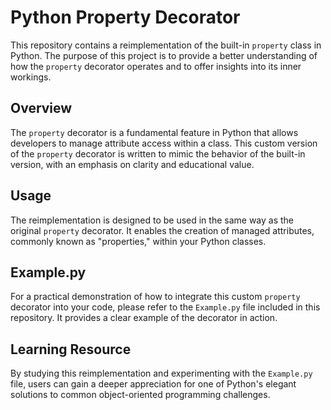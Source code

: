 # Python Property Decorator

This repository contains a reimplementation of the built-in `property` class in Python. The purpose of this project is to provide a better understanding of how the `property` decorator operates and to offer insights into its inner workings.

## Overview

The `property` decorator is a fundamental feature in Python that allows developers to manage attribute access within a class. This custom version of the `property` decorator is written to mimic the behavior of the built-in version, with an emphasis on clarity and educational value.

## Usage

The reimplementation is designed to be used in the same way as the original `property` decorator. It enables the creation of managed attributes, commonly known as "properties," within your Python classes.

## Example.py

For a practical demonstration of how to integrate this custom `property` decorator into your code, please refer to the `Example.py` file included in this repository. It provides a clear example of the decorator in action.

## Learning Resource

By studying this reimplementation and experimenting with the `Example.py` file, users can gain a deeper appreciation for one of Python's elegant solutions to common object-oriented programming challenges.
